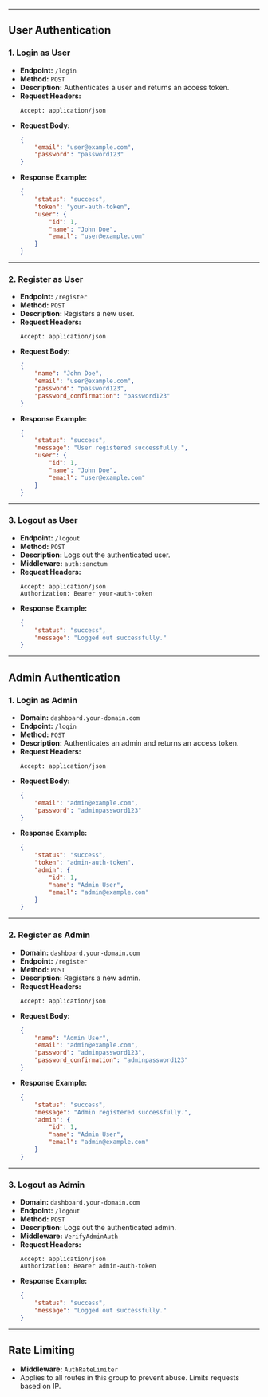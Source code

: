 
---

## **User Authentication**

### 1. **Login as User**
- **Endpoint:** `/login`  
- **Method:** `POST`  
- **Description:** Authenticates a user and returns an access token.  
- **Request Headers:**
    ```plaintext
    Accept: application/json
    ```
- **Request Body:**
    ```json
    {
        "email": "user@example.com",
        "password": "password123"
    }
    ```
- **Response Example:**
    ```json
    {
        "status": "success",
        "token": "your-auth-token",
        "user": {
            "id": 1,
            "name": "John Doe",
            "email": "user@example.com"
        }
    }
    ```

---

### 2. **Register as User**
- **Endpoint:** `/register`  
- **Method:** `POST`  
- **Description:** Registers a new user.  
- **Request Headers:**
    ```plaintext
    Accept: application/json
    ```
- **Request Body:**
    ```json
    {
        "name": "John Doe",
        "email": "user@example.com",
        "password": "password123",
        "password_confirmation": "password123"
    }
    ```
- **Response Example:**
    ```json
    {
        "status": "success",
        "message": "User registered successfully.",
        "user": {
            "id": 1,
            "name": "John Doe",
            "email": "user@example.com"
        }
    }
    ```

---

### 3. **Logout as User**
- **Endpoint:** `/logout`  
- **Method:** `POST`  
- **Description:** Logs out the authenticated user.  
- **Middleware:** `auth:sanctum`  
- **Request Headers:**
    ```plaintext
    Accept: application/json
    Authorization: Bearer your-auth-token
    ```
- **Response Example:**
    ```json
    {
        "status": "success",
        "message": "Logged out successfully."
    }
    ```

---

## **Admin Authentication**

### 1. **Login as Admin**
- **Domain:** `dashboard.your-domain.com`  
- **Endpoint:** `/login`  
- **Method:** `POST`  
- **Description:** Authenticates an admin and returns an access token.  
- **Request Headers:**
    ```plaintext
    Accept: application/json
    ```
- **Request Body:**
    ```json
    {
        "email": "admin@example.com",
        "password": "adminpassword123"
    }
    ```
- **Response Example:**
    ```json
    {
        "status": "success",
        "token": "admin-auth-token",
        "admin": {
            "id": 1,
            "name": "Admin User",
            "email": "admin@example.com"
        }
    }
    ```

---

### 2. **Register as Admin**
- **Domain:** `dashboard.your-domain.com`  
- **Endpoint:** `/register`  
- **Method:** `POST`  
- **Description:** Registers a new admin.  
- **Request Headers:**
    ```plaintext
    Accept: application/json
    ```
- **Request Body:**
    ```json
    {
        "name": "Admin User",
        "email": "admin@example.com",
        "password": "adminpassword123",
        "password_confirmation": "adminpassword123"
    }
    ```
- **Response Example:**
    ```json
    {
        "status": "success",
        "message": "Admin registered successfully.",
        "admin": {
            "id": 1,
            "name": "Admin User",
            "email": "admin@example.com"
        }
    }
    ```

---

### 3. **Logout as Admin**
- **Domain:** `dashboard.your-domain.com`  
- **Endpoint:** `/logout`  
- **Method:** `POST`  
- **Description:** Logs out the authenticated admin.  
- **Middleware:** `VerifyAdminAuth`  
- **Request Headers:**
    ```plaintext
    Accept: application/json
    Authorization: Bearer admin-auth-token
    ```
- **Response Example:**
    ```json
    {
        "status": "success",
        "message": "Logged out successfully."
    }
    ```

---

## **Rate Limiting**
- **Middleware:** `AuthRateLimiter`  
- Applies to all routes in this group to prevent abuse. Limits requests based on IP.
